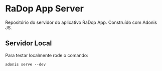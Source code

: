 # RaDop App Server

Repositório do servidor do aplicativo RaDop App. Construído com Adonis JS.

## Servidor Local

Para testar localmente rode o comando:

```shell
adonis serve --dev
```